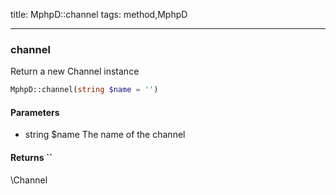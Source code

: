 title: MphpD::channel
tags: method,MphpD

---

<div class="method">
<h3 class="method-name">channel</h3>
<p>Return a new Channel instance</p>

```php
MphpD::channel(string $name = '')
```

#### Parameters

*  string $name The name of the channel


#### Returns ``

\Channel


</div>